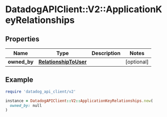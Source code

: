 # DatadogAPIClient::V2::ApplicationKeyRelationships

## Properties

| Name | Type | Description | Notes |
| ---- | ---- | ----------- | ----- |
| **owned_by** | [**RelationshipToUser**](RelationshipToUser.md) |  | [optional] |

## Example

```ruby
require 'datadog_api_client/v2'

instance = DatadogAPIClient::V2::ApplicationKeyRelationships.new(
  owned_by: null
)
```


